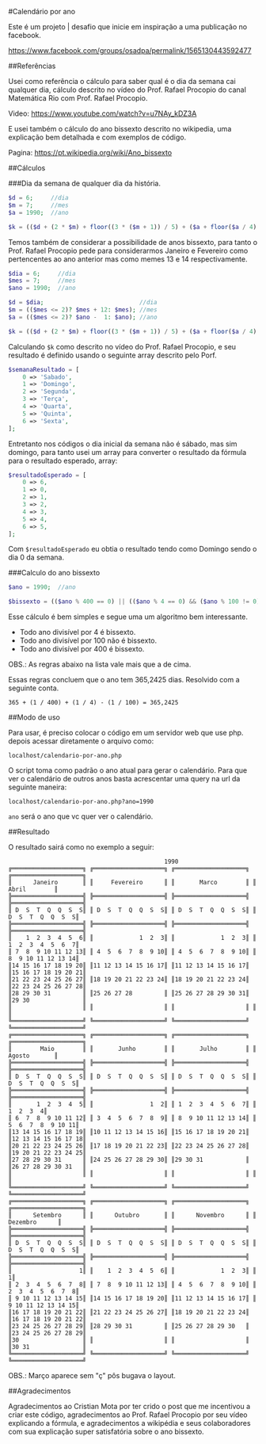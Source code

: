 #Calendário por ano

Este é um projeto | desafio que inicie em inspiração a uma publicação no facebook.

https://www.facebook.com/groups/osadpa/permalink/1565130443592477

##Referências

Usei como referência o cálculo para saber qual é o dia da semana cai qualquer dia, cálculo descrito no vídeo do Prof. Rafael Procopio do canal Matemática Rio com Prof. Rafael Procopio.

Video: https://www.youtube.com/watch?v=u7NAy_kDZ3A

E usei também o cálculo do ano bissexto descrito no wikipedia, uma explicação bem detalhada e com exemplos de código.

Pagina: https://pt.wikipedia.org/wiki/Ano_bissexto

##Cálculos

###Dia da semana de qualquer dia da história.

```php
$d = 6;     //dia
$m = 7;     //mes
$a = 1990;  //ano

$k = (($d + (2 * $m) + floor((3 * ($m + 1)) / 5) + ($a + floor($a / 4) - floor($a / 100) + floor($a / 400) + 2)) % 7);
```

Temos também de considerar a possibilidade de anos bissexto, para tanto o Prof. Rafael Procopio pede para considerarmos Janeiro e Fevereiro como pertencentes ao ano anterior mas como memes 13 e 14 respectivamente.

```php
$dia = 6;     //dia
$mes = 7;     //mes
$ano = 1990;  //ano

$d = $dia;                           //dia
$m = (($mes <= 2)? $mes + 12: $mes); //mes
$a = (($mes <= 2)? $ano -  1: $ano); //ano

$k = (($d + (2 * $m) + floor((3 * ($m + 1)) / 5) + ($a + floor($a / 4) - floor($a / 100) + floor($a / 400) + 2)) % 7);
```

Calculando `$k` como descrito no vídeo do Prof. Rafael Procopio, e seu resultado é definido usando o seguinte array descrito pelo Porf.

```php
$semanaResultado = [
    0 => 'Sabado',
    1 => 'Domingo',
    2 => 'Segunda',
    3 => 'Terça',
    4 => 'Quarta',
    5 => 'Quinta',
    6 => 'Sexta',
];
```

Entretanto nos códigos o dia inicial da semana não é sábado, mas sim domingo, para tanto usei um array para converter o resultado da fórmula para o resultado esperado, array: 

```php
$resultadoEsperado = [
    0 => 6,
    1 => 0,
    2 => 1,
    3 => 2,
    4 => 3,
    5 => 4,
    6 => 5,
];
```

Com `$resultadoEsperado` eu obtia o resultado tendo como Domingo sendo o dia 0 da semana.

###Calculo do ano bissexto 

```php
$ano = 1990;  //ano

$bissexto = (($ano % 400 == 0) || (($ano % 4 == 0) && ($ano % 100 != 0)));
```

Esse cálculo é bem simples e segue uma um algoritmo bem interessante.

- Todo ano divisível por 4 é bissexto.
- Todo ano divisível por 100 não é bissexto.
- Todo ano divisível por 400 é bissexto.

OBS.: As regras abaixo na lista vale mais que a de cima.

Essas regras concluem que o ano tem 365,2425 dias. Resolvido com a seguinte conta.

```
365 + (1 / 400) + (1 / 4) - (1 / 100) = 365,2425
```

##Modo de uso

Para usar, é preciso colocar o código em um servidor web que use php. depois acessar diretamente o arquivo como:

```
localhost/calendario-por-ano.php
```

O script toma como padrão o ano atual para gerar o calendário. Para que ver o calendário de outros anos basta acrescentar uma query na url da seguinte maneira: 

```
localhost/calendario-por-ano.php?ano=1990
```

`ano` será o ano que vc quer ver o calendário.

##Resultado

O resultado sairá como no exemplo a seguir:

```
                                            1990                                            
╔════════════════════╗ ╔════════════════════╗ ╔════════════════════╗ ╔════════════════════╗ 
║      Janeiro       ║ ║     Fevereiro      ║ ║       Marco        ║ ║       Abril        ║ 
╠════════════════════╣ ╠════════════════════╣ ╠════════════════════╣ ╠════════════════════╣ 
║ D  S  T  Q  Q  S  S║ ║ D  S  T  Q  Q  S  S║ ║ D  S  T  Q  Q  S  S║ ║ D  S  T  Q  Q  S  S║ 
╠════════════════════╣ ╠════════════════════╣ ╠════════════════════╣ ╠════════════════════╣ 
║    1  2  3  4  5  6║ ║             1  2  3║ ║             1  2  3║ ║ 1  2  3  4  5  6  7║ 
║ 7  8  9 10 11 12 13║ ║ 4  5  6  7  8  9 10║ ║ 4  5  6  7  8  9 10║ ║ 8  9 10 11 12 13 14║ 
║14 15 16 17 18 19 20║ ║11 12 13 14 15 16 17║ ║11 12 13 14 15 16 17║ ║15 16 17 18 19 20 21║ 
║21 22 23 24 25 26 27║ ║18 19 20 21 22 23 24║ ║18 19 20 21 22 23 24║ ║22 23 24 25 26 27 28║ 
║28 29 30 31         ║ ║25 26 27 28         ║ ║25 26 27 28 29 30 31║ ║29 30               ║ 
║                    ║ ║                    ║ ║                    ║ ║                    ║ 
╚════════════════════╝ ╚════════════════════╝ ╚════════════════════╝ ╚════════════════════╝ 
╔════════════════════╗ ╔════════════════════╗ ╔════════════════════╗ ╔════════════════════╗ 
║        Maio        ║ ║       Junho        ║ ║       Julho        ║ ║       Agosto       ║ 
╠════════════════════╣ ╠════════════════════╣ ╠════════════════════╣ ╠════════════════════╣ 
║ D  S  T  Q  Q  S  S║ ║ D  S  T  Q  Q  S  S║ ║ D  S  T  Q  Q  S  S║ ║ D  S  T  Q  Q  S  S║ 
╠════════════════════╣ ╠════════════════════╣ ╠════════════════════╣ ╠════════════════════╣ 
║       1  2  3  4  5║ ║                1  2║ ║ 1  2  3  4  5  6  7║ ║          1  2  3  4║ 
║ 6  7  8  9 10 11 12║ ║ 3  4  5  6  7  8  9║ ║ 8  9 10 11 12 13 14║ ║ 5  6  7  8  9 10 11║ 
║13 14 15 16 17 18 19║ ║10 11 12 13 14 15 16║ ║15 16 17 18 19 20 21║ ║12 13 14 15 16 17 18║ 
║20 21 22 23 24 25 26║ ║17 18 19 20 21 22 23║ ║22 23 24 25 26 27 28║ ║19 20 21 22 23 24 25║ 
║27 28 29 30 31      ║ ║24 25 26 27 28 29 30║ ║29 30 31            ║ ║26 27 28 29 30 31   ║ 
║                    ║ ║                    ║ ║                    ║ ║                    ║ 
╚════════════════════╝ ╚════════════════════╝ ╚════════════════════╝ ╚════════════════════╝ 
╔════════════════════╗ ╔════════════════════╗ ╔════════════════════╗ ╔════════════════════╗ 
║      Setembro      ║ ║      Outubro       ║ ║      Novembro      ║ ║      Dezembro      ║ 
╠════════════════════╣ ╠════════════════════╣ ╠════════════════════╣ ╠════════════════════╣ 
║ D  S  T  Q  Q  S  S║ ║ D  S  T  Q  Q  S  S║ ║ D  S  T  Q  Q  S  S║ ║ D  S  T  Q  Q  S  S║ 
╠════════════════════╣ ╠════════════════════╣ ╠════════════════════╣ ╠════════════════════╣ 
║                   1║ ║    1  2  3  4  5  6║ ║             1  2  3║ ║                   1║ 
║ 2  3  4  5  6  7  8║ ║ 7  8  9 10 11 12 13║ ║ 4  5  6  7  8  9 10║ ║ 2  3  4  5  6  7  8║ 
║ 9 10 11 12 13 14 15║ ║14 15 16 17 18 19 20║ ║11 12 13 14 15 16 17║ ║ 9 10 11 12 13 14 15║ 
║16 17 18 19 20 21 22║ ║21 22 23 24 25 26 27║ ║18 19 20 21 22 23 24║ ║16 17 18 19 20 21 22║ 
║23 24 25 26 27 28 29║ ║28 29 30 31         ║ ║25 26 27 28 29 30   ║ ║23 24 25 26 27 28 29║ 
║30                  ║ ║                    ║ ║                    ║ ║30 31               ║ 
╚════════════════════╝ ╚════════════════════╝ ╚════════════════════╝ ╚════════════════════╝ 
```

OBS.: Março aparece sem "ç" pôs bugava o layout.

##Agradecimentos

Agradecimentos ao Cristian Mota por ter crido o post que me incentivou a criar este código, agradecimentos ao Prof. Rafael Procopio por seu vídeo explicando a fórmula, e agradecimentos a wikipédia e seus colaboradores com sua explicação super satisfatória sobre o ano bissexto.
